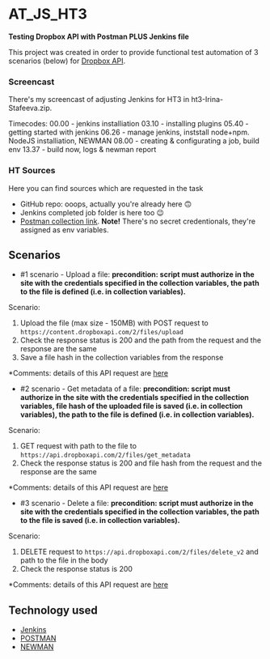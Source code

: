 # AT_JS_HT3
**Testing Dropbox API with Postman PLUS Jenkins file**

This project was created in order to provide functional test automation of 3 scenarios (below) for [Dropbox API](https://www.dropbox.com/developers/documentation/http/documentation).

### Screencast
There's my screencast of adjusting Jenkins for HT3 in ht3-Irina-Stafeeva.zip.

Timecodes:
00.00 - jenkins installiation
03.10 - installing plugins
05.40 - getting started with jenkins
06.26 - manage jenkins, inststall node+npm. NodeJS installiation, NEWMAN
08.00 - creating & configurating a job, build env
13.37 - build now, logs & newman report

### HT Sources
Here you can find sources which are requested in the task

* GitHub repo: ooops, actually you're already here 🙃
* Jenkins completed job folder is here too 😉
* [Postman collection link](https://www.getpostman.com/collections/1090c70eaed21acf3b54). **Note!** There's no secret credentionals, they're assigned as env variables.

## Scenarios

* #1 scenario - Upload a file:
**precondition: script must authorize in the site with the credentials specified in the collection variables, the path to the file is defined (i.e. in collection variables).**

Scenario:

1. Upload the file (max size - 150MB) with POST request to `https://content.dropboxapi.com/2/files/upload`
2. Check the response status is 200 and the path from the request and the response are the same
3. Save a file hash in the collection variables from the response

*Comments: details of this API request are [here](https://www.dropbox.com/developers/documentation/http/documentation#files-upload)

* #2 scenario - Get metadata of a file:
**precondition: script must authorize in the site with the credentials specified in the collection variables, file hash of the uploaded file is saved (i.e. in collection variables), the path to the file is defined (i.e. in collection variables).**

Scenario:

1. GET request with path to the file to `https://api.dropboxapi.com/2/files/get_metadata`
2. Check the response status is 200 and file hash from the request and the response are the same

*Comments: details of this API request are [here](https://www.dropbox.com/developers/documentation/http/documentation#files-get_metadata)

* #3 scenario - Delete a file:
**precondition: script must authorize in the site with the credentials specified in the collection variables, the path to the file is saved (i.e. in collection variables).**

Scenario:

1. DELETE request to `https://api.dropboxapi.com/2/files/delete_v2` and path to the file in the body
2. Check the response status is 200

*Comments: details of this API request are [here](https://www.dropbox.com/developers/documentation/http/documentation#files-delete)


## Technology used

- [Jenkins](https://www.jenkins.io/)
- [POSTMAN](https://www.postman.com/)
- [NEWMAN](https://www.npmjs.com/package/newman)
